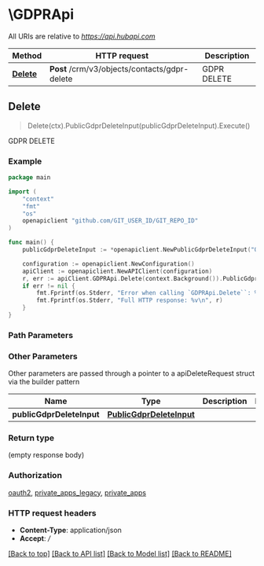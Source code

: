 # \GDPRApi

All URIs are relative to *https://api.hubapi.com*

Method | HTTP request | Description
------------- | ------------- | -------------
[**Delete**](GDPRApi.md#Delete) | **Post** /crm/v3/objects/contacts/gdpr-delete | GDPR DELETE



## Delete

> Delete(ctx).PublicGdprDeleteInput(publicGdprDeleteInput).Execute()

GDPR DELETE



### Example

```go
package main

import (
    "context"
    "fmt"
    "os"
    openapiclient "github.com/GIT_USER_ID/GIT_REPO_ID"
)

func main() {
    publicGdprDeleteInput := *openapiclient.NewPublicGdprDeleteInput("ObjectId_example") // PublicGdprDeleteInput | 

    configuration := openapiclient.NewConfiguration()
    apiClient := openapiclient.NewAPIClient(configuration)
    r, err := apiClient.GDPRApi.Delete(context.Background()).PublicGdprDeleteInput(publicGdprDeleteInput).Execute()
    if err != nil {
        fmt.Fprintf(os.Stderr, "Error when calling `GDPRApi.Delete``: %v\n", err)
        fmt.Fprintf(os.Stderr, "Full HTTP response: %v\n", r)
    }
}
```

### Path Parameters



### Other Parameters

Other parameters are passed through a pointer to a apiDeleteRequest struct via the builder pattern


Name | Type | Description  | Notes
------------- | ------------- | ------------- | -------------
 **publicGdprDeleteInput** | [**PublicGdprDeleteInput**](PublicGdprDeleteInput.md) |  | 

### Return type

 (empty response body)

### Authorization

[oauth2](../README.md#oauth2), [private_apps_legacy](../README.md#private_apps_legacy), [private_apps](../README.md#private_apps)

### HTTP request headers

- **Content-Type**: application/json
- **Accept**: */*

[[Back to top]](#) [[Back to API list]](../README.md#documentation-for-api-endpoints)
[[Back to Model list]](../README.md#documentation-for-models)
[[Back to README]](../README.md)

